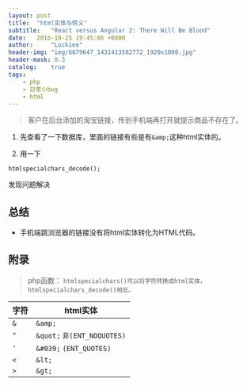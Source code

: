 ```yaml
---
layout: post
title:  "html实体与转义"
subtitle:   "React versus Angular 2: There Will Be Blood"
date:   2016-10-25 19:45:06 +0800
author:     "Lockiee"
header-img: "img/6679647_1431413582772_1920x1080.jpg"
header-mask: 0.3
catalog:    true
tags:
    - php
    - 日常小bug
    - html
---
```

> 客户在后台添加的淘宝链接，传到手机端再打开就提示商品不存在了。



 1. 先查看了一下数据库，里面的链接有些是有```&amp;```这种html实体的。

 2. 用一下
 ```
 htmlspecialchars_decode();
 ```
发现问题解决

## 总结
- 手机端跳浏览器的链接没有将html实体转化为HTML代码。

## 附录
> php函数：
```htmlspecialchars()可以将字符转换成html实体，htmlspecialchars_decode()相反。```


字符     | html实体
-------- | ---
```&```    | ```&amp;```
```"```    | ```&quot;```  ```非(ENT_NOQUOTES)```
```'```    | ```&#039;```  ```(ENT_QUOTES)```
```<```    | ```&lt;```
```>```    | ```&gt;```